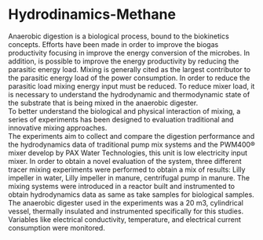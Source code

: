 # Hydrodinamics-Methane

Anaerobic digestion is a biological process, bound to the biokinetics concepts. 
Efforts have been made in order to improve the biogas productivity focusing in improve the energy conversion of the microbes. 
In addition, is possible to improve the energy productivity by reducing the parasitic energy load. 
Mixing is generally cited as the largest contributor to the parasitic energy load of the power consumption. 
In order to reduce the parasitic load mixing energy input must be reduced. 
To reduce mixer load, it is necessary to understand the hydrodynamic and thermodynamic state of the substrate that is being mixed in the anaerobic digester.  
To better understand the biological and physical interaction of mixing, a series of experiments has been designed to evaluation traditional and innovative mixing approaches.  
The experiments aim to collect and compare the digestion performance and the hydrodynamics data of traditional pump mix systems and the PWM400® mixer develop by PAX Water Technologies, this unit is low electricity input mixer. 
In order to obtain a novel evaluation of the system, three different tracer mixing experiments were performed to obtain a mix of results: Lilly impeller in water, Lilly impeller in manure, centrifugal pump in manure. The mixing systems were introduced in a reactor built and instrumented to obtain hydrodynamics data as same as take samples for biological samples. 
The anaerobic digester used in the experiments was a 20 m3, cylindrical vessel, thermally insulated and instrumented specifically for this studies. Variables like electrical conductivity, 
temperature, and electrical current consumption were monitored.
